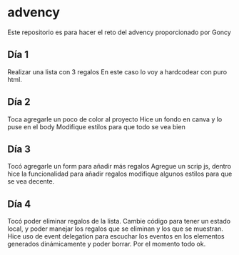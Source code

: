 # advency

Este repositorio es para hacer el reto del advency proporcionado por Goncy

## Día 1

Realizar una lista con 3 regalos
En este caso lo voy a hardcodear con puro html.

## Día 2

Toca agregarle un poco de color al proyecto
Hice un fondo en canva y lo puse en el body
Modifique estilos para que todo se vea bien

## Día 3

Tocó agregarle un form para añadir más regalos
Agregue un scrip js, dentro hice la funcionalidad para añadir regalos
modifique algunos estilos para que se vea decente.

## Día 4

Tocó poder eliminar regalos de la lista.
Cambie código para tener un estado local, y poder manejar los regalos que se eliminan y los que se muestran.
Hice uso de event delegation para escuchar los eventos en los elementos generados dinámicamente y poder borrar.
Por el momento todo ok.
